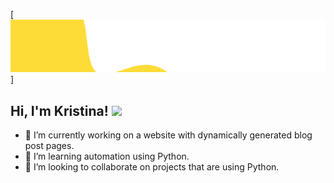 [![](https://github.com/kristenking/kristenking/blob/main/profile.gif)]

<h2> Hi, I'm Kristina! <img src="https://media.giphy.com/media/K9Xy6osm73DbxIa8f2/giphy.gif" width="40"></h2>


- 🔭 I’m currently working on a website with dynamically generated blog post pages. 
- 🌱 I’m learning automation using Python.
- 👯 I’m looking to collaborate on projects that are using Python.

